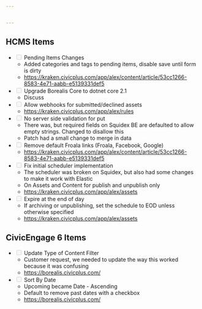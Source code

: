 ```yaml
---


---
```


<h2 id="hcms-items">HCMS Items</h2>
<ul>
<li class="task-list-item"><input type="checkbox" class="task-list-item-checkbox" disabled=""> Pending Items Changes
<ul>
<li>Added categories and tags to pending items, disable save until form is dirty</li>
<li><a href="https://kraken.civicplus.com/app/alex/content/article/53cc1266-8583-4e71-aabb-e5139331def5">https://kraken.civicplus.com/app/alex/content/article/53cc1266-8583-4e71-aabb-e5139331def5</a></li>
</ul>
</li>
<li class="task-list-item"><input type="checkbox" class="task-list-item-checkbox" disabled=""> Upgrade Borealis Core to dotnet core 2.1
<ul>
<li>Discuss</li>
</ul>
</li>
<li class="task-list-item"><input type="checkbox" class="task-list-item-checkbox" disabled=""> Allow webhooks for submitted/declined assets
<ul>
<li><a href="https://kraken.civicplus.com/app/alex/rules">https://kraken.civicplus.com/app/alex/rules</a></li>
</ul>
</li>
<li class="task-list-item"><input type="checkbox" class="task-list-item-checkbox" disabled=""> No server side validation for put
<ul>
<li>There was, but required fields on Squidex BE are defaulted to allow empty strings. Changed to disallow this</li>
<li>Patch had a small change to merge in data</li>
</ul>
</li>
<li class="task-list-item"><input type="checkbox" class="task-list-item-checkbox" disabled="">  Remove default Froala links (Froala, Facebook, Google)
<ul>
<li><a href="https://kraken.civicplus.com/app/alex/content/article/53cc1266-8583-4e71-aabb-e5139331def5">https://kraken.civicplus.com/app/alex/content/article/53cc1266-8583-4e71-aabb-e5139331def5</a></li>
</ul>
</li>
<li class="task-list-item"><input type="checkbox" class="task-list-item-checkbox" disabled=""> Fix initial scheduler implementation
<ul>
<li>The scheduler was broken on Squidex, but also had some changes to make it work with Elastic</li>
<li>On Assets and Content for publish and unpublish only</li>
<li><a href="https://kraken.civicplus.com/app/alex/assets">https://kraken.civicplus.com/app/alex/assets</a></li>
</ul>
</li>
<li class="task-list-item"><input type="checkbox" class="task-list-item-checkbox" disabled=""> Expire at the end of day
<ul>
<li>If archiving or unpublishing, set the schedule to EOD unless otherwise specified</li>
<li><a href="https://kraken.civicplus.com/app/alex/assets">https://kraken.civicplus.com/app/alex/assets</a></li>
</ul>
</li>
</ul>
<h2 id="civicengage-6-items">CivicEngage 6 Items</h2>
<ul>
<li class="task-list-item"><input type="checkbox" class="task-list-item-checkbox" disabled=""> Update Type of Content Filter
<ul>
<li>Customer request, we needed to update the way this worked because it was confusing</li>
<li><a href="https://borealis.civicplus.com/">https://borealis.civicplus.com/</a></li>
</ul>
</li>
<li class="task-list-item"><input type="checkbox" class="task-list-item-checkbox" disabled=""> Sort By Date
<ul>
<li>Upcoming became Date - Ascending</li>
<li>Default to remove past dates with a checkbox</li>
<li><a href="https://borealis.civicplus.com/">https://borealis.civicplus.com/</a></li>
</ul>
</li>
</ul>

